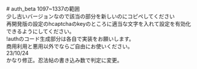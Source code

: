\# auth_beta
1097~1337の範囲<br>
少し古いバージョンなので該当の部分を新しいのにコピペしてください<br>
再開発版の設定のhcaptchaのkeyのところに適当な文字を入れて設定を有効化できるようにしてください。<br>
!authのコード生成部分は各自で実装をお願いします。<br>
商用利用と悪用以外でならご自由にお使いください。<br>
23/10/24<br>
かなり修正。忍法帖の書き込み数で判定に変更。
